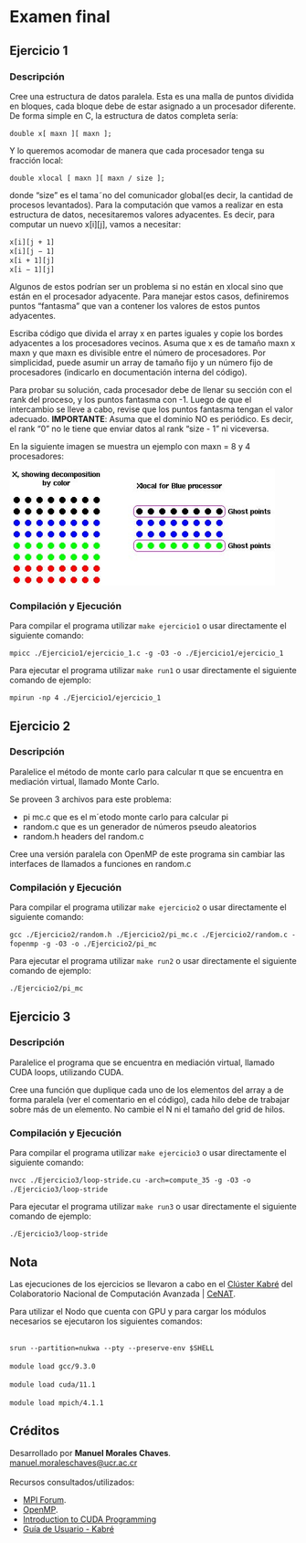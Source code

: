 # Examen final

## Ejercicio 1

### Descripción

Cree una estructura de datos paralela. Esta es una malla de puntos dividida en bloques, cada bloque debe de estar asignado a un procesador diferente. De forma simple en C, la estructura de datos completa sería:
```
double x[ maxn ][ maxn ];
```
Y lo queremos acomodar de manera que cada procesador tenga su fracción local:
```
double xlocal [ maxn ][ maxn / size ];
```
donde “size” es el tama˜no del comunicador global(es decir, la cantidad de procesos levantados).
Para la computación que vamos a realizar en esta estructura de datos, necesitaremos valores adyacentes. Es decir, para computar un nuevo x[i][j], vamos a necesitar:
```
x[i][j + 1]
x[i][j − 1]
x[i + 1][j]
x[i − 1][j]
```
Algunos de estos podrían ser un problema si no están en xlocal sino que están en el procesador adyacente. Para manejar estos casos, definiremos puntos “fantasma” que van a contener los valores de estos puntos adyacentes.

Escriba código que divida el array x en partes iguales y copie los bordes adyacentes a los procesadores vecinos. Asuma que x es de tamaño maxn x maxn y que maxn es divisible entre el número de procesadores. Por simplicidad, puede asumir un array de tamaño fijo y un número fijo de procesadores (indicarlo en documentación interna del código).

Para probar su solución, cada procesador debe de llenar su sección con el rank del proceso, y los puntos fantasma con -1. Luego de que el intercambio se lleve a cabo, revise que los puntos fantasma tengan el valor adecuado. **IMPORTANTE**: Asuma que el dominio NO es periódico. Es decir, el rank “0” no le tiene que enviar datos al rank “size - 1” ni viceversa.

En la siguiente imagen se muestra un ejemplo con maxn = 8 y 4 procesadores:

![img1](./image1.jpg)


### Compilación y Ejecución

Para compilar el programa utilizar `make ejercicio1` o usar directamente el siguiente comando:
```
mpicc ./Ejercicio1/ejercicio_1.c -g -O3 -o ./Ejercicio1/ejercicio_1
```

Para ejecutar el programa utilizar `make run1` o usar directamente el siguiente comando de ejemplo:
```
mpirun -np 4 ./Ejercicio1/ejercicio_1
```


## Ejercicio 2

### Descripción

Paralelice el método de monte carlo para calcular π que se encuentra en mediación virtual, llamado Monte Carlo.

Se proveen 3 archivos para este problema:
* pi mc.c que es el m´etodo monte carlo para calcular pi
* random.c que es un generador de números pseudo aleatorios
* random.h headers del random.c

Cree una versión paralela con OpenMP de este programa sin cambiar las interfaces de llamados a funciones en random.c


### Compilación y Ejecución

Para compilar el programa utilizar `make ejercicio2` o usar directamente el siguiente comando:
```
gcc ./Ejercicio2/random.h ./Ejercicio2/pi_mc.c ./Ejercicio2/random.c -fopenmp -g -O3 -o ./Ejercicio2/pi_mc
```

Para ejecutar el programa utilizar `make run2` o usar directamente el siguiente comando de ejemplo:
```
./Ejercicio2/pi_mc
```


## Ejercicio 3

### Descripción

Paralelice el programa que se encuentra en mediación virtual, llamado CUDA loops, utilizando CUDA.

Cree una función que duplique cada uno de los elementos del array a de forma paralela (ver el comentario en el código), cada hilo debe de trabajar sobre más de un elemento. No cambie el N ni el tamaño del grid de hilos.


### Compilación y Ejecución

Para compilar el programa utilizar `make ejercicio3` o usar directamente el siguiente comando:
```
nvcc ./Ejercicio3/loop-stride.cu -arch=compute_35 -g -O3 -o ./Ejercicio3/loop-stride
```

Para ejecutar el programa utilizar `make run3` o usar directamente el siguiente comando de ejemplo:
```
./Ejercicio3/loop-stride
```


## **Nota**
Las ejecuciones de los ejercicios se llevaron a cabo en el [Clúster Kabré](https://kabre.cenat.ac.cr/) del Colaboratorio Nacional de Computación Avanzada | [CeNAT](https://www.cenat.ac.cr/en/).

Para utilizar el Nodo que cuenta con GPU y para cargar los módulos necesarios se ejecutaron los siguientes comandos:
```

srun --partition=nukwa --pty --preserve-env $SHELL

module load gcc/9.3.0

module load cuda/11.1

module load mpich/4.1.1

```


## Créditos
Desarrollado por **Manuel Morales Chaves**.  
<manuel.moraleschaves@ucr.ac.cr>
\
\
Recursos consultados/utilizados:
- [MPI Forum](https://www.mpi-forum.org/).
- [OpenMP](https://www.openmp.org/).
- [Introduction to CUDA Programming](https://raw.githubusercontent.com/ULHPC/tutorials/devel/gpu/cuda2023/cuda2023.pdf)
- [Guía de Usuario - Kabré](https://kabre.cenat.ac.cr/guia-usuario/)
